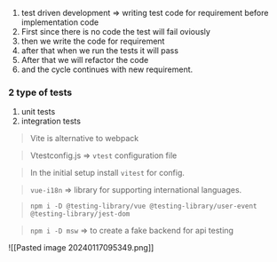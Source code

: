 1. test driven development => writing test code for requirement before implementation code
2. First since there is no code the test will fail oviously
3. then we write the code for requirement
4. after that when we run the tests it will pass
5. After that we will refactor the code
6. and the cycle continues with new requirement.

### 2 type of tests
1. unit tests
2. integration tests

> Vite is alternative to webpack

> Vtestconfig.js => `vtest` configuration file

> In the initial setup install `vitest` for config.

> `vue-i18n` => library for supporting international languages.

> `npm i -D @testing-library/vue @testing-library/user-event @testing-library/jest-dom`

> `npm i -D msw` => to create a fake backend for api testing

![[Pasted image 20240117095349.png]]
